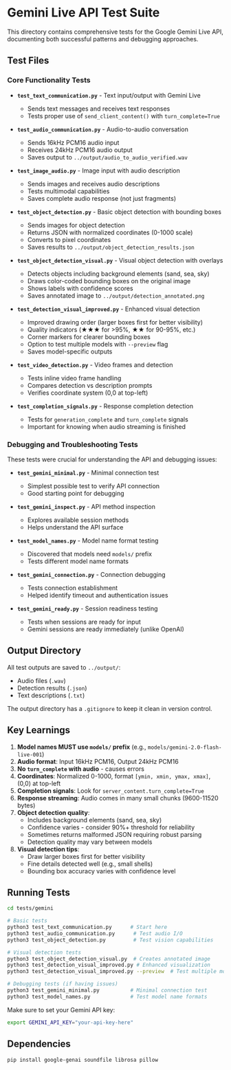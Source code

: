 # Gemini Live API Test Suite

This directory contains comprehensive tests for the Google Gemini Live API, documenting both successful patterns and debugging approaches.

## Test Files

### Core Functionality Tests

- **`test_text_communication.py`** - Text input/output with Gemini Live
  - Sends text messages and receives text responses
  - Tests proper use of `send_client_content()` with `turn_complete=True`

- **`test_audio_communication.py`** - Audio-to-audio conversation
  - Sends 16kHz PCM16 audio input
  - Receives 24kHz PCM16 audio output
  - Saves output to `../output/audio_to_audio_verified.wav`

- **`test_image_audio.py`** - Image input with audio description
  - Sends images and receives audio descriptions
  - Tests multimodal capabilities
  - Saves complete audio response (not just fragments)

- **`test_object_detection.py`** - Basic object detection with bounding boxes
  - Sends images for object detection
  - Returns JSON with normalized coordinates (0-1000 scale)
  - Converts to pixel coordinates
  - Saves results to `../output/object_detection_results.json`

- **`test_object_detection_visual.py`** - Visual object detection with overlays
  - Detects objects including background elements (sand, sea, sky)
  - Draws color-coded bounding boxes on the original image
  - Shows labels with confidence scores
  - Saves annotated image to `../output/detection_annotated.png`

- **`test_detection_visual_improved.py`** - Enhanced visual detection
  - Improved drawing order (larger boxes first for better visibility)
  - Quality indicators (★★★ for >95%, ★★ for 90-95%, etc.)
  - Corner markers for clearer bounding boxes
  - Option to test multiple models with `--preview` flag
  - Saves model-specific outputs

- **`test_video_detection.py`** - Video frames and detection
  - Tests inline video frame handling
  - Compares detection vs description prompts
  - Verifies coordinate system (0,0 at top-left)

- **`test_completion_signals.py`** - Response completion detection
  - Tests for `generation_complete` and `turn_complete` signals
  - Important for knowing when audio streaming is finished

### Debugging and Troubleshooting Tests

These tests were crucial for understanding the API and debugging issues:

- **`test_gemini_minimal.py`** - Minimal connection test
  - Simplest possible test to verify API connection
  - Good starting point for debugging

- **`test_gemini_inspect.py`** - API method inspection
  - Explores available session methods
  - Helps understand the API surface

- **`test_model_names.py`** - Model name format testing
  - Discovered that models need `models/` prefix
  - Tests different model name formats

- **`test_gemini_connection.py`** - Connection debugging
  - Tests connection establishment
  - Helped identify timeout and authentication issues

- **`test_gemini_ready.py`** - Session readiness testing
  - Tests when sessions are ready for input
  - Gemini sessions are ready immediately (unlike OpenAI)

## Output Directory

All test outputs are saved to `../output/`:
- Audio files (`.wav`)
- Detection results (`.json`)
- Text descriptions (`.txt`)

The output directory has a `.gitignore` to keep it clean in version control.

## Key Learnings

1. **Model names MUST use `models/` prefix** (e.g., `models/gemini-2.0-flash-live-001`)
2. **Audio format**: Input 16kHz PCM16, Output 24kHz PCM16
3. **No `turn_complete` with audio** - causes errors
4. **Coordinates**: Normalized 0-1000, format `[ymin, xmin, ymax, xmax]`, (0,0) at top-left
5. **Completion signals**: Look for `server_content.turn_complete=True`
6. **Response streaming**: Audio comes in many small chunks (9600-11520 bytes)
7. **Object detection quality**: 
   - Includes background elements (sand, sea, sky)
   - Confidence varies - consider 90%+ threshold for reliability
   - Sometimes returns malformed JSON requiring robust parsing
   - Detection quality may vary between models
8. **Visual detection tips**:
   - Draw larger boxes first for better visibility
   - Fine details detected well (e.g., small shells)
   - Bounding box accuracy varies with confidence level

## Running Tests

```bash
cd tests/gemini

# Basic tests
python3 test_text_communication.py      # Start here
python3 test_audio_communication.py      # Test audio I/O
python3 test_object_detection.py         # Test vision capabilities

# Visual detection tests
python3 test_object_detection_visual.py  # Creates annotated image
python3 test_detection_visual_improved.py # Enhanced visualization
python3 test_detection_visual_improved.py --preview  # Test multiple models

# Debugging tests (if having issues)
python3 test_gemini_minimal.py          # Minimal connection test
python3 test_model_names.py             # Test model name formats
```

Make sure to set your Gemini API key:
```bash
export GEMINI_API_KEY="your-api-key-here"
```

## Dependencies

```bash
pip install google-genai soundfile librosa pillow
```